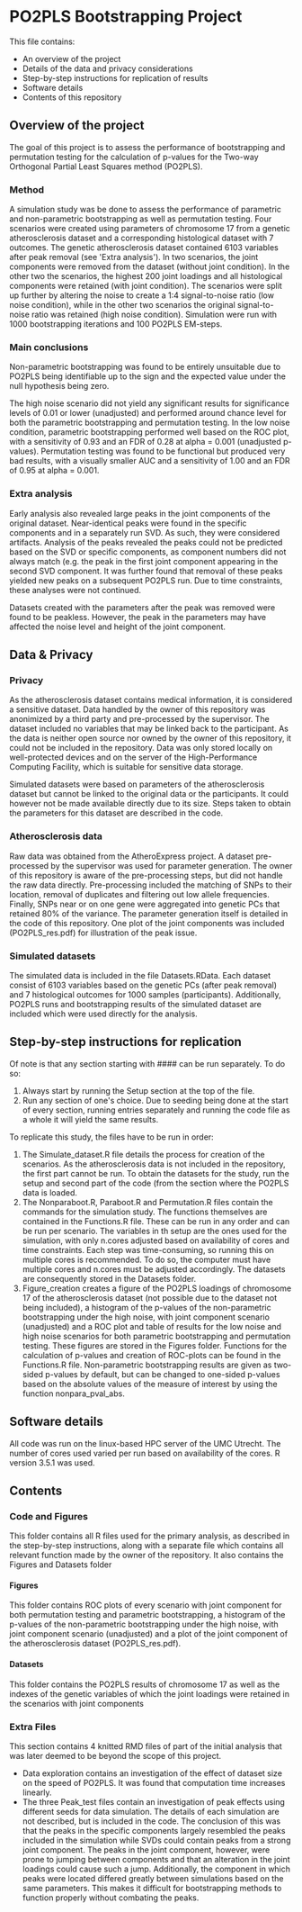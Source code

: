 # PO2PLS Bootstrapping Project
This file contains:
- An overview of the project
- Details of the data and privacy considerations
- Step-by-step instructions for replication of results
- Software details
- Contents of this repository

## Overview of the project
The goal of this project is to assess the performance of bootstrapping and permutation testing for the calculation of p-values for the Two-way Orthogonal Partial Least Squares method (PO2PLS). 

### Method
A simulation study was be done to assess the performance of parametric and non-parametric bootstrapping as well as permutation testing. Four scenarios were created using parameters of chromosome 17 from a genetic atherosclerosis dataset and a corresponding histological dataset with 7 outcomes. The genetic atherosclerosis dataset contained 6103 variables after peak removal (see 'Extra analysis'). In two scenarios, the joint components were removed from the dataset (without joint condition). In the other two the scenarios, the highest 200 joint loadings and all histological components were retained (with joint condition). The scenarios were split up further by altering the noise to create a 1:4 signal-to-noise ratio (low noise condition), while in the other two scenarios the original signal-to-noise ratio was retained (high noise condition). Simulation were run with 1000 bootstrapping iterations and 100 PO2PLS EM-steps.

### Main conclusions
Non-parametric bootstrapping was found to be entirely unsuitable due to PO2PLS being identifiable up to the sign and the expected value under the null hypothesis being zero.

The high noise scenario did not yield any significant results for significance levels of 0.01 or lower (unadjusted) and performed around chance level for both the parametric bootstrapping and permutation testing. In the low noise condition, parametric bootstrapping performed well based on the ROC plot, with a sensitivity of 0.93 and an FDR of 0.28 at alpha = 0.001 (unadjusted p-values). Permutation testing was found to be functional but produced very bad results, with a visually smaller AUC and a sensitivity of 1.00 and an FDR of 0.95 at alpha = 0.001.

### Extra analysis
Early analysis also revealed large peaks in the joint components of the original dataset. Near-identical peaks were found in the specific components and in a separately run SVD. As such, they were considered artifacts. Analysis of the peaks revealed the peaks could not be predicted based on the SVD or specific components, as component numbers did not always match (e.g. the peak in the first joint component appearing in the second SVD component. It was further found that removal of these peaks yielded new peaks on a subsequent PO2PLS run. Due to time constraints, these analyses were not continued.

Datasets created with the parameters after the peak was removed were found to be peakless. However, the peak in the parameters may have affected the noise level and height of the joint component.

## Data & Privacy
### Privacy
As the atherosclerosis dataset contains medical information, it is considered a sensitive dataset. Data handled by the owner of this repository was anonimized by a third party and pre-processed by the supervisor. The dataset included no variables that may be linked back to the participant. As the data is neither open source nor owned by the owner of this repository, it could not be included in the repository. Data was only stored locally on well-protected devices and on the server of the High-Performance Computing Facility, which is suitable for sensitive data storage.

Simulated datasets were based on parameters of the atherosclerosis dataset but cannot be linked to the original data or the participants. It could however not be made available directly due to its size. Steps taken to obtain the parameters for this dataset are described in the code.

### Atherosclerosis data 
Raw data was obtained from the AtheroExpress project. A dataset pre-processed by the supervisor was used for parameter generation. The owner of this repository is aware of the pre-processing steps, but did not handle the raw data directly. Pre-processing included the matching of SNPs to their location, removal of duplicates and filtering out low allele frequencies. Finally, SNPs near or on one gene were aggregated into genetic PCs that retained 80% of the variance. The parameter generation itself is detailed in the code of this repository. One plot of the joint components was included (PO2PLS_res.pdf) for illustration of the peak issue.

### Simulated datasets
The simulated data is included in the file Datasets.RData. Each dataset consist of 6103 variables based on the genetic PCs (after peak removal) and 7 histological outcomes for 1000 samples (participants). Additionally, PO2PLS runs and bootstrapping results of the simulated dataset are included which were used directly for the analysis.

## Step-by-step instructions for replication
Of note is that any section starting with #### can be run separately. To do so: 
1. Always start by running the Setup section at the top of the file.
2. Run any section of one's choice.
Due to seeding being done at the start of every section, running entries separately and running the code file as a whole it will yield the same results.

To replicate this study, the files have to be run in order:
1. The Simulate_dataset.R file details the process for creation of the scenarios. As the atherosclerosis data is not included in the repository, the first part cannot be run. To obtain the datasets for the study, run the setup and second part of the code (from the section where the PO2PLS data is loaded.
2. The Nonparaboot.R, Paraboot.R and Permutation.R files contain the commands for the simulation study. The functions themselves are contained in the Functions.R file. These can be run in any order and can be run per scenario. The variables in th setup are the ones used for the simulation, with only n.cores adjusted based on availability of cores and time constraints. Each step was time-consuming, so running this on multiple cores is recommended. To do so, the computer must have multiple cores and n.cores must be adjusted accordingly. The datasets are consequently stored in the Datasets folder.
3. Figure_creation creates a figure of the PO2PLS loadings of chromosome 17 of the atherosclerosis dataset (not possible due to the dataset not being included), a histogram of the p-values of the non-parametric bootstrapping under the high noise, with joint component scenario (unadjusted) and a ROC plot and table of results for the low noise and high noise scenarios for both parametric bootstrapping and permutation testing. These figures are stored in the Figures folder. Functions for the calculation of p-values and creation of ROC-plots can be found in the Functions.R file. Non-parametric bootstrapping results are given as two-sided p-values by default, but can be changed to one-sided p-values based on the absolute values of the measure of interest by using the function nonpara_pval_abs.

## Software details
All code was run on the linux-based HPC server of the UMC Utrecht. The number of cores used varied per run based on availability of the cores. R version 3.5.1 was used.

## Contents
### Code and Figures
This folder contains all R files used for the primary analysis, as described in the step-by-step instructions, along with a separate file which contains all relevant function made by the owner of the repository. It also contains the Figures and Datasets folder
#### Figures
This folder contains ROC plots of every scenario with joint component for both permutation testing and parametric bootstrapping, a histogram of the p-values of the non-parametric bootstrapping under the high noise, with joint component scenario (unadjusted) and a plot of the joint component of the atherosclerosis dataset (PO2PLS_res.pdf).
#### Datasets
This folder contains the PO2PLS results of chromosome 17 as well as the indexes of the genetic variables of which the joint loadings were retained in the scenarios with joint components

### Extra Files
This section contains 4 knitted RMD files of part of the initial analysis that was later deemed to be beyond the scope of this project.
- Data exploration contains an investigation of the effect of dataset size on the speed of PO2PLS. It was found that computation time increases linearly.
- The three Peak_test files contain an investigation of peak effects using different seeds for data simulation. The details of each simulation are not described, but is included in the code. The conclusion of this was that the peaks in the specific components largely resembled the peaks included in the simulation while SVDs could contain peaks from a strong joint component. The peaks in the joint component, however, were prone to jumping between components and that an alteration in the joint loadings could cause such a jump. Additionally, the component in which peaks were located differed greatly between simulations based on the same parameters. This makes it difficult for bootstrapping methods to function properly without combating the peaks.

